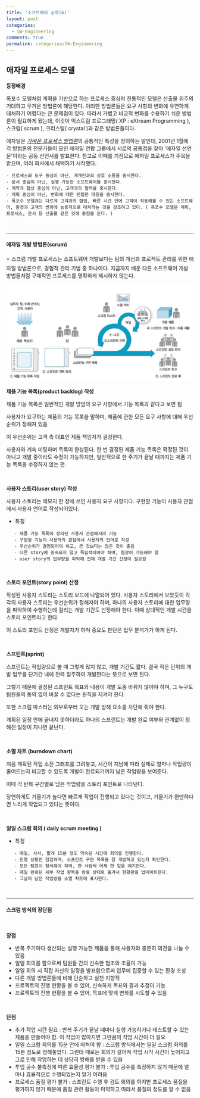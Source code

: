 ```yaml
---
title: '소프트웨어 공학(6)'
layout: post
categories:
  - SW-Engineering
comments: true
permalink: categories/SW-Engineering
---
```


## 애자일 프로세스 모델

**등장배경**

폭포수 모델처럼 계획을 기반으로 하는 프로세스 중심의 전통적인 모델은 산출물 위주의 거대하고 무거운 방법론에 해당한다. 이러한 방법론들은 요구 사항의 변화에 유연하게 대처하기 어렵다는 큰 문제점이 있다. 따라서 가볍고 비교적 변화를 수용하기 쉬운 방법론이 필요하게 됐는데, 이것이 익스트림 프로그래밍( XP : eXtream Programming ), 스크럼( scrum ), 크리스털( crystal )과 같은 방법론들이다.

애자일은 <u>_가벼운 프로세스 방법론_</u>의 공통적인 특성을 정의하는 말인데, 2001년 1월에 각 방법론의 전문가들이 모인 애자일 연합 그룹에서 서로의 공통점을 찾아 '애자일 선언문'이라는 공동 선언서를 발표한다. 참고로 이때를 기점으로 애자일 프로세스가 주목을 받으며, 여러 회사에서 채택하기 시작했다.

```
- 프로세스와 도구 중심이 아닌, 개개인과의 상호 소통을 중시한다.
- 문서 중심이 아닌, 실행 가능한 소프트웨어를 중시한다.
- 계약과 협상 중심이 아닌, 고객과의 협력을 중시한다.
- 계획 중심이 아닌, 변화에 대한 민첩한 대응을 중시한다.
- 폭포수 모델과는 다르게 고객과의 협업, 빠른 시간 안에 고객이 작동해볼 수 있는 소프트웨어, 환경과 고객의 변화에 능동적으로 대처하는 것을 강조하고 있다. ( 폭포수 모델은 계획, 프로세스, 문서 등 산출물 같은 것에 중점을 둔다. )
```

<br>
<hr>

#### 에자일 개발 방법론(scrum)

⭐️ 스크럼 개발 프로세스는 소프트웨어 개발보다는 팀의 개선과 프로젝트 관리를 위한 애자일 방법론으로, 경험적 관리 기법 중 하나이다. 지금까지 배운 다른 소프트웨어 개발 방법들처럼 구체적인 프로세스를 명확하게 제시하지 않는다.

<img src="/assets/img/image-8.png"/>

**제품 기능 목록(product backlog) 작성**

제품 기능 목록은 일반적인 개발 방법의 요구 사항에서 기능 목록과 같다고 보면 됨

사용자가 요구하는 제품의 기능 목록을 말하며, 제품에 관한 모든 요구 사항에 대해 우선순위가 정해져 있음

이 우선순위는 고객 측 대표인 제품 책임자가 결정한다.

사용자와 계속 미팅하며 목록이 완성된다. 한 번 결정된 제품 기능 목록은 확정된 것이 아니고 개발 중이라도 수정이 가능하지만, 일반적으로 한 주기가 끝날 때까지는 제품 기능 목록을 수정하지 않는 편.

<br>

**사용자 스토리(user story) 작성**

사용자 스토리는 메모지 한 장에 쓰인 사용자 요구 사항이다. 구현할 기능이 사용자 관점에서 사용자 언어로 작성되어있다.

- 특징

```
   - 제품 기능 목록에 정의된 사용자 관점에서의 기능
   - 구현할 기능이 사용자의 관점에서 사용자의 언어로 작성
   - 우선순위가 결정되어야 하고, 큰 것보다는 많은 것이 좋음
   - 다른 story에 종속되지 않고 독립적이어야 하며, 협상이 가능해야 함
   - user story의 업무량을 파악해 전체 개발 기간 산정이 필요함
```

<br>

**스토리 포인트(story point) 산정**

작성된 사용자 스토리는 스토리 보드에 나열되어 있다.
사용자 스토리에서 보았듯이 각각의 사용자 스토리는 우선순위가 정해져야 하며, 하나의 사용자 스토리에 대한 업무량을 파악하여 수행하는데 걸리는 개발 기간도 산정해야 한다. 이때 상대적인 개발 시간을 스토리 포인트라고 한다.

이 스토리 포인트 산정은 개발자가 하며 중요도 판단은 업무 분석가가 하게 된다.

<br>

**스프린트(sprint)**

스프린트는 작업량으로 볼 때 그렇게 많지 않고, 개발 기간도 짧다. 결국 작은 단위의 개발 업무를 단기간 내에 전력 질주하여 개발한다는 뜻으로 보면 된다.

그렇기 때문에 결정된 스프린트 목표와 내용이 개발 도중 바뀌지 않아야 하며, 그 누구도 팀원들의 동의 없이 바꿀 수 없다는 원칙을 지켜야 한다.

또한 스크럼 마스터는 외부로부터 오는 개발 방해 요소를 차단해 줘야 한다.

계획된 일정 안에 끝내지 못하더라도 하나의 스프린트는 개발 완료 여부와 관계없이 정해진 일정이 지나면 끝난다.

<br>

**소멸 차트 (burndown chart)**

처음 계획된 작업 소진 그래프를 그려놓고, 시간이 지남에 따라 실제로 얼마나 작업량이 줄어드는지 비교할 수 있도록 개발이 완료되기까지 남은 작업량을 보여준다.

이때 각 반복 구간별로 남은 작업량을 스토리 포인트로 나타낸다.

당연하게도 기울기가 높다면 빠르게 작업이 진행되고 있다는 것이고, 기울기가 완만하다면 느리게 작업되고 있다는 뜻이다.

<Br>

**일일 스크럼 회의 ( daily scrum meeting )**

- 특징

```
   - 매일, 서서, 짧게 15분 정도 약속된 시간에 회의를 진행한다.
   - 진행 상황만 점검하며, 스프린트 구현 목록을 잘 개발하고 있는지 확인한다.
   - 모든 팀원이 참석해야 하며, 한 사람씩 어제 한 일을 얘기한다.
   - 매일 완료된 세부 작업 항목을 완료 상태로 옮겨서 현황판을 업데이트한다.
   - 그날의 남은 작업량을 소멸 차트에 표시한다.
```

<br>
<hr>

#### 스크럼 방식의 장단점

<br>

**장점**

- 반복 주기마다 생산되는 실행 가능한 제품을 통해 사용자와 충분히 의견을 나눌 수 있음
- 일일 회의를 함으로써 팀원들 간의 신속한 협조와 조율이 가능
- 일일 회의 시 직접 자신의 일정을 발표함으로써 업무에 집중할 수 있는 환경 조성
- 다른 개발 방법론들에 비해 단순하고 실천 지향적
- 프로젝트의 진행 현황을 볼 수 있어, 신속하게 목표와 결과 추정이 가능
- 프로젝트의 진행 현황을 볼 수 있어, 목표에 맞게 변화를 시도할 수 있음

<br>

**단점**

- 추가 작업 시간 필요 : 반복 주기가 끝날 때마다 실행 가능하거나 테스트할 수 있는 제품을 만들어야 함. 이 작업이 많아지면 그만큼의 작업 시간이 더 필요
- 일일 스크럼 회의를 15분 안에 마쳐야 함 : 스크럼 방식에서는 일일 스크럼 회의를 15분 정도로 정해놓았다. 그런데 때로는 회의가 길어져 작업 시작 시간이 늦어지고 그로 인해 작업하는 데 상당히 방해를 받을 수 있음
- 투입 공수 불측정에 따른 효율성 평가 불가 : 투입 공수를 측정하지 않기 때문에 얼마나 효율적으로 수행되었는지 알기 어려움
- 프로세스 품질 평가 불가 : 스프린트 수행 후 검토 회의를 하지만 프로세스 품질을 평가하지 않기 때문에 품질 관련 활동이 미약하고 따라서 품질의 정도를 알 수 없음
